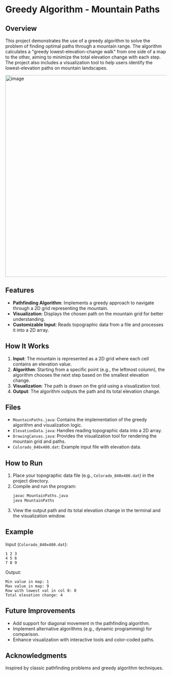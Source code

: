 # Greedy Algorithm - Mountain Paths

## Overview
This project demonstrates the use of a greedy algorithm to solve the problem of finding optimal paths through a mountain range. The algorithm calculates a "greedy lowest-elevation-change walk" from one side of a map to the other, aiming to minimize the total elevation change with each step. The project also includes a visualization tool to help users identify the lowest-elevation paths on mountain landscapes.

<img width="629" alt="image" src="https://github.com/user-attachments/assets/09bda990-c472-41c9-89a1-39878503b69b" />


## Features
- **Pathfinding Algorithm**: Implements a greedy approach to navigate through a 2D grid representing the mountain.
- **Visualization**: Displays the chosen path on the mountain grid for better understanding.
- **Customizable Input**: Reads topographic data from a file and processes it into a 2D array.

## How It Works
1. **Input**: The mountain is represented as a 2D grid where each cell contains an elevation value.
2. **Algorithm**: Starting from a specific point (e.g., the leftmost column), the algorithm chooses the next step based on the smallest elevation change.
3. **Visualization**: The path is drawn on the grid using a visualization tool.
4. **Output**: The algorithm outputs the path and its total elevation change.

## Files
- `MountainPaths.java`: Contains the implementation of the greedy algorithm and visualization logic.
- `ElevationData.java`: Handles reading topographic data into a 2D array.
- `DrawingCanvas.java`: Provides the visualization tool for rendering the mountain grid and paths.
- `Colorado_840x480.dat`: Example input file with elevation data.

## How to Run
1. Place your topographic data file (e.g., `Colorado_840x480.dat`) in the project directory.
2. Compile and run the program:
    ```bash
    javac MountainPaths.java
    java MountainPaths
    ```
3. View the output path and its total elevation change in the terminal and the visualization window.

## Example
Input (`Colorado_840x480.dat`):
```
1 2 3
4 5 6
7 8 9
```

Output:
```
Min value in map: 1
Max value in map: 9
Row with lowest val in col 0: 0
Total elevation change: 4
```

## Future Improvements
- Add support for diagonal movement in the pathfinding algorithm.
- Implement alternative algorithms (e.g., dynamic programming) for comparison.
- Enhance visualization with interactive tools and color-coded paths.

## Acknowledgments
Inspired by classic pathfinding problems and greedy algorithm techniques.
